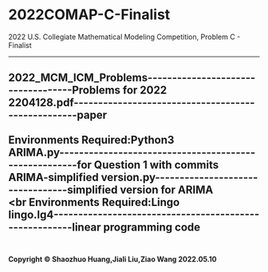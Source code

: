 # 2022COMAP-C-Finalist
2022 U.S. Collegiate Mathematical Modeling Competition, Problem C - Finalist

-------------------------
2022_MCM_ICM_Problems-----------------------------------Problems for 2022<br>
2204128.pdf---------------------------------------------------paper<br>
<br>
<b>Environments Required:Python3</b><br>
ARIMA.py------------------------------------------------------for Question 1 with commits<br>
ARIMA-simplified version.py---------------------------------simplified version for ARIMA<br>
<br
<b>Environments Required:Lingo</b><br>
lingo.lg4-------------------------------------------------------linear programming code<br>
<br>
---------------
<b>Copyright © Shaozhuo Huang,Jiali Liu,Ziao Wang
2022.05.10</b>
